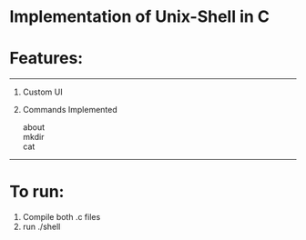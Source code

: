 # Implementation of Unix-Shell in C

# Features:
---
1. Custom UI
2. Commands Implemented

   about  
   mkdir  
   cat  

---
# To run:
1. Compile both .c files
2. run ./shell
